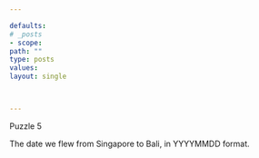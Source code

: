 ```yaml
---

defaults:
# _posts
- scope:
path: ""
type: posts
values:
layout: single



---
```


Puzzle 5

The date we flew from Singapore to Bali, in YYYYMMDD format.






